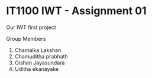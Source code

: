 # IT1100 IWT - Assignment 01
 Our IWT first project

Group Members

1. Chamalka Lakshan
2. Chamuditha prabhath
3. Gishan Jayasundara
4. Uditha ekanayake
